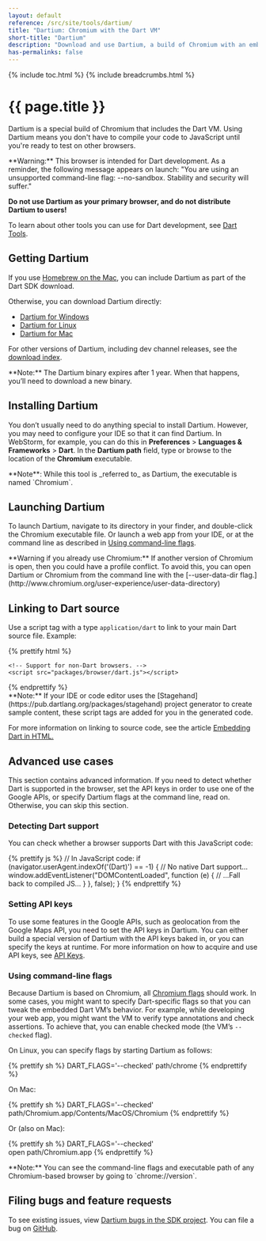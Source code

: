 ```yaml
---
layout: default
reference: /src/site/tools/dartium/
title: "Dartium: Chromium with the Dart VM"
short-title: "Dartium"
description: "Download and use Dartium, a build of Chromium with an embedded Dart VM."
has-permalinks: false
---
```


{% include toc.html %}
{% include breadcrumbs.html %}

# {{ page.title }}

Dartium is a special build of Chromium that includes the Dart VM.
Using Dartium means you don't have to compile your code to JavaScript
until you're ready to test on other browsers.

<aside class="alert alert-warning" markdown="1">
**Warning:** This browser is intended for Dart development.
As a reminder, the following message appears on launch:
"You are using an unsupported command-line flag:
--no-sandbox. Stability and security will suffer."

**Do not use Dartium as your primary browser,
and do not distribute Dartium to users!**
</aside>

To learn about other tools you can use for Dart development,
see [Dart Tools](/tools/).

## Getting Dartium

If you use [Homebrew on the Mac](/downloads/mac.html),
you can include Dartium as part of the Dart SDK download.

Otherwise, you can download Dartium directly:

* <a
    data-bits="32" data-os="windows" data-tool="dartium"
    class="download-link"
    href="{{ site.custom.downloads.dartarchive-stable-url-prefix }}/latest/dartium/dartium-windows-ia32-release.zip">Dartium for Windows</a>
* <a
    data-bits="64" data-os="linux" data-tool="dartium"
    class="download-link"
    href="{{ site.custom.downloads.dartarchive-stable-url-prefix }}/latest/dartium/dartium-linux-x64-release.zip">Dartium for Linux</a>
* <a
    data-bits="32" data-os="macos" data-tool="dartium"
    class="download-link"
    href="{{ site.custom.downloads.dartarchive-stable-url-prefix }}/latest/dartium/dartium-macos-ia32-release.zip">Dartium for Mac</a>

For other versions of Dartium, including dev channel releases, see the
[download index](/downloads/archive/).

<aside class="alert alert-info" markdown="1">
**Note:**
The Dartium binary expires after 1 year. When that happens,
you’ll need to download a new binary.
</aside>

## Installing Dartium

You don’t usually need to do anything special to install Dartium.
However, you may need to configure your IDE so that it can find Dartium.
In WebStorm, for example, you can do this
in **Preferences** > **Languages & Frameworks** > **Dart**.
In the **Dartium path** field,
type or browse to the location of the **Chromium** executable.

<aside class="alert alert-info" markdown="1">
**Note**: While this tool is _referred to_ as Dartium,
the executable is named `Chromium`.
</aside>

## Launching Dartium

To launch Dartium, navigate to its directory in your finder, and
double-click the Chromium executable file. Or launch a web app
from your IDE, or at the command line as described in
[Using command-line flags](#using-command-line-flags).

<aside class="alert alert-warning" markdown="1">
**Warning if you already use Chromium:**
If another version of Chromium is open,
then you could have a profile conflict. To avoid this, you can open
Dartium or Chromium from the command line with the [--user-data-dir
flag.](http://www.chromium.org/user-experience/user-data-directory)
</aside>

## Linking to Dart source

Use a script tag with a type `application/dart` to link to your main Dart
source file. Example:

{% prettify html %}
<!DOCTYPE html>
<html>
  <body>
    <script type="application/dart" src="main.dart"></script>

    <!-- Support for non-Dart browsers. -->
    <script src="packages/browser/dart.js"></script>
  </body>
</html>
{% endprettify %}

<aside class="alert alert-info" markdown="1">
**Note:**
If your IDE or code editor uses the
[Stagehand](https://pub.dartlang.org/packages/stagehand)
project generator to create sample content, these script tags
are added for you in the generated code.
</aside>

For more information on linking to source code, see the article
[Embedding Dart in HTML.](/articles/embedding-in-html/)

## Advanced use cases

This section contains advanced information. If you need to detect whether
Dart is supported in the browser, set the API keys in order to use one
of the Google APIs, or specify Dartium flags at the command line,
read on. Otherwise, you can skip this section.

### Detecting Dart support

You can check whether a browser supports Dart with this JavaScript code:

{% prettify js %}
// In JavaScript code:
if (navigator.userAgent.indexOf('(Dart)') == -1) {
  // No native Dart support...
  window.addEventListener("DOMContentLoaded", function (e) {
      // ...Fall back to compiled JS...
    }
  }, false);
}
{% endprettify %}

### Setting API keys

To use some features in the Google APIs, such as geolocation
from the Google Maps API, you need to set the API keys in Dartium.
You can either build a special version of Dartium with the API
keys baked in, or you can specify the keys at runtime.
For more information on how to acquire and use API keys, see
[API Keys](http://www.chromium.org/developers/how-tos/api-keys).

### Using command-line flags

Because Dartium is based on Chromium, all [Chromium
flags](http://www.chromium.org/developers/how-tos/run-chromium-with-flags)
should work. In some cases, you might want to specify Dart-specific
flags so that you can tweak the embedded Dart VM’s behavior. For
example, while developing your web app, you might want the VM to verify
type annotations and check assertions. To achieve that, you can enable
checked mode (the VM’s `--checked` flag).

On Linux, you can specify flags by starting Dartium as follows:

{% prettify sh %}
DART_FLAGS='--checked' path/chrome
{% endprettify %}

On Mac:

{% prettify sh %}
DART_FLAGS='--checked'              \
  path/Chromium.app/Contents/MacOS/Chromium
{% endprettify %}

Or (also on Mac):

{% prettify sh %}
DART_FLAGS='--checked'              \
   open path/Chromium.app
{% endprettify %}

<aside class="alert alert-info" markdown="1">
**Note:**
You can see the command-line flags and executable path of any
Chromium-based browser by going to `chrome://version`.
</aside>

## Filing bugs and feature requests

To see existing issues, view
[Dartium bugs in the SDK project](https://github.com/dart-lang/sdk/labels/Area-Dartium).
You can file a bug on
[GitHub](https://github.com/dart-lang/sdk/issues).

